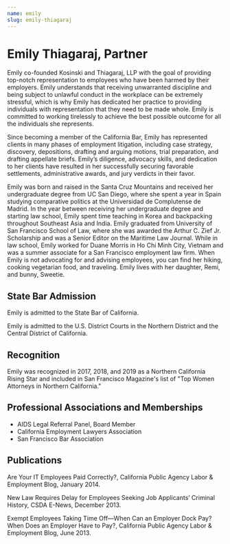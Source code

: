 ```yaml
---
name: emily
slug: emily-thiagaraj
---
```


# Emily Thiagaraj, Partner

Emily co-founded Kosinski and Thiagaraj, LLP with the goal of providing top-notch representation to employees who have been harmed by their employers.  Emily understands that receiving unwarranted discipline and being subject to unlawful conduct in the workplace can be extremely stressful, which is why Emily has dedicated her practice to providing individuals with representation that they need to be made whole.  Emily is committed to working tirelessly to achieve the best possible outcome for all the individuals she represents.

Since becoming a member of the California Bar, Emily has represented clients in many phases of employment litigation, including case strategy, discovery, depositions, drafting and arguing motions, trial preparation, and drafting appellate briefs.  Emily’s diligence, advocacy skills, and dedication to her clients have resulted in her successfully securing favorable settlements, administrative awards, and jury verdicts in their favor.

Emily was born and raised in the Santa Cruz Mountains and received her undergraduate degree from UC San Diego, where she spent a year in Spain studying comparative politics at the Universidad de Complutense de Madrid.  In the year between receiving her undergraduate degree and starting law school, Emily spent time teaching in Korea and backpacking throughout Southeast Asia and India. Emily graduated from University of San Francisco School of Law, where she was awarded the Arthur C. Zief Jr. Scholarship and was a Senior Editor on the Maritime Law Journal.  While in law school, Emily worked for Duane Morris in Ho Chi Minh City, Vietnam and was a summer associate for a San Francisco employment law firm.
When Emily is not advocating for and advising employees, you can find her hiking, cooking vegetarian food, and traveling.  Emily lives with her daughter, Remi, and bunny, Sweetie.

## State Bar Admission

Emily is admitted to the State Bar of California.

Emily is admitted to the U.S. District Courts in the Northern District and the Central District of California.

## Recognition

Emily was recognized in 2017, 2018, and 2019 as a Northern California Rising Star and included in San Francisco Magazine's list of "Top Women Attorneys in Northern California."

## Professional Associations and Memberships

- AIDS Legal Referral Panel, Board Member
- California Employment Lawyers Association
- San Francisco Bar Association

## Publications

Are Your IT Employees Paid Correctly?, California Public Agency Labor & Employment Blog, January 2014.

New Law Requires Delay for Employees Seeking Job Applicants’ Criminal History, CSDA E-News, December 2013.

Exempt Employees Taking Time Off—When Can an Employer Dock Pay?  When Does an Employer Have to Pay?, California Public Agency Labor & Employment Blog, June 2013.
